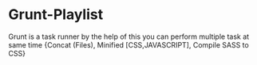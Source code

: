 # Grunt-Playlist
Grunt is a task runner by the help of this you can perform multiple task at same time  {Concat (Files), Minified [CSS,JAVASCRIPT], Compile SASS to CSS}
